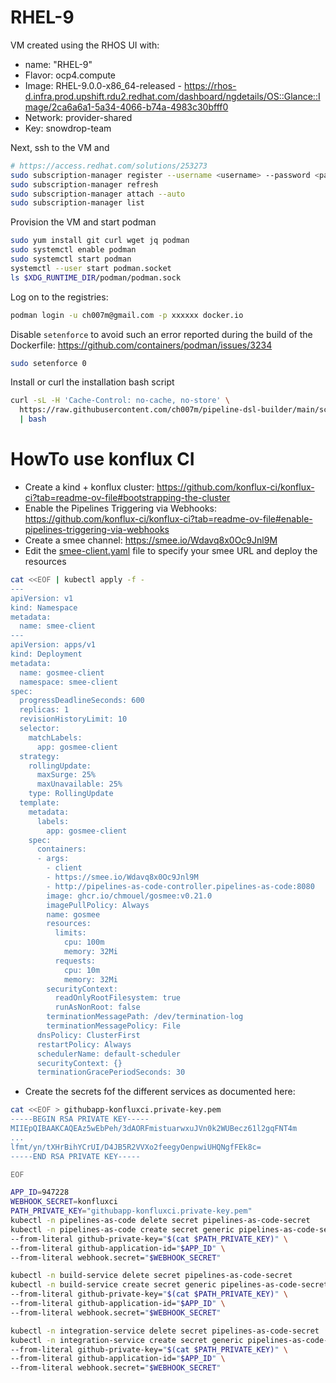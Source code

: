# RHEL-9

VM created using the RHOS UI with:

- name: "RHEL-9"
- Flavor: ocp4.compute
- Image: RHEL-9.0.0-x86_64-released - https://rhos-d.infra.prod.upshift.rdu2.redhat.com/dashboard/ngdetails/OS::Glance::Image/2ca6a6a1-5a34-4066-b74a-4983c30bfff0
- Network: provider-shared
- Key: snowdrop-team

Next, ssh to the VM and 
```bash
# https://access.redhat.com/solutions/253273
sudo subscription-manager register --username <username> --password <password> --auto-attach
sudo subscription-manager refresh
sudo subscription-manager attach --auto
sudo subscription-manager list
```
Provision the VM and start podman
```bash
sudo yum install git curl wget jq podman
sudo systemctl enable podman
sudo systemctl start podman
systemctl --user start podman.socket
ls $XDG_RUNTIME_DIR/podman/podman.sock
```
Log on to the registries:
```bash
podman login -u ch007m@gmail.com -p xxxxxx docker.io
```
Disable `setenforce` to avoid such an error reported during the build of the Dockerfile: https://github.com/containers/podman/issues/3234
```bash
sudo setenforce 0
```
Install or curl the installation bash script
```bash
curl -sL -H 'Cache-Control: no-cache, no-store' \
  https://raw.githubusercontent.com/ch007m/pipeline-dsl-builder/main/scripts/install_buildpack_testing_environment.sh \
  | bash
```

# HowTo use konflux CI

- Create a kind + konflux cluster: https://github.com/konflux-ci/konflux-ci?tab=readme-ov-file#bootstrapping-the-cluster
- Enable the Pipelines Triggering via Webhooks: https://github.com/konflux-ci/konflux-ci?tab=readme-ov-file#enable-pipelines-triggering-via-webhooks
- Create a smee channel: https://smee.io/Wdavq8x0Oc9Jnl9M 
- Edit the [smee-client.yaml](https://github.com/konflux-ci/konflux-ci/blob/main/smee/smee-client.yaml#L28) file to specify your smee URL and deploy the resources
```bash
cat <<EOF | kubectl apply -f -
---
apiVersion: v1
kind: Namespace
metadata:
  name: smee-client
---
apiVersion: apps/v1
kind: Deployment
metadata:
  name: gosmee-client
  namespace: smee-client
spec:
  progressDeadlineSeconds: 600
  replicas: 1
  revisionHistoryLimit: 10
  selector:
    matchLabels:
      app: gosmee-client
  strategy:
    rollingUpdate:
      maxSurge: 25%
      maxUnavailable: 25%
    type: RollingUpdate
  template:
    metadata:
      labels:
        app: gosmee-client
    spec:
      containers:
      - args:
        - client
        - https://smee.io/Wdavq8x0Oc9Jnl9M
        - http://pipelines-as-code-controller.pipelines-as-code:8080
        image: ghcr.io/chmouel/gosmee:v0.21.0
        imagePullPolicy: Always
        name: gosmee
        resources:
          limits:
            cpu: 100m
            memory: 32Mi
          requests:
            cpu: 10m
            memory: 32Mi
        securityContext:
          readOnlyRootFilesystem: true
          runAsNonRoot: false
        terminationMessagePath: /dev/termination-log
        terminationMessagePolicy: File
      dnsPolicy: ClusterFirst
      restartPolicy: Always
      schedulerName: default-scheduler
      securityContext: {}
      terminationGracePeriodSeconds: 30
```
- Create the secrets fof the different services as documented here: 
```bash
cat <<EOF > githubapp-konfluxci.private-key.pem
-----BEGIN RSA PRIVATE KEY-----
MIIEpQIBAAKCAQEAz5wEbPeh/3dAORFmistuarwxuJVn0k2WUBecz61l2gqFNT4m
...
lfmt/yn/tXHrBihYCrUI/D4JB5R2VVXo2feegyOenpwiUHQNgfFEk8c=
-----END RSA PRIVATE KEY-----

EOF

APP_ID=947228
WEBHOOK_SECRET=konfluxci
PATH_PRIVATE_KEY="githubapp-konfluxci.private-key.pem"
kubectl -n pipelines-as-code delete secret pipelines-as-code-secret
kubectl -n pipelines-as-code create secret generic pipelines-as-code-secret \
--from-literal github-private-key="$(cat $PATH_PRIVATE_KEY)" \
--from-literal github-application-id="$APP_ID" \
--from-literal webhook.secret="$WEBHOOK_SECRET"

kubectl -n build-service delete secret pipelines-as-code-secret
kubectl -n build-service create secret generic pipelines-as-code-secret \
--from-literal github-private-key="$(cat $PATH_PRIVATE_KEY)" \
--from-literal github-application-id="$APP_ID" \
--from-literal webhook.secret="$WEBHOOK_SECRET"

kubectl -n integration-service delete secret pipelines-as-code-secret
kubectl -n integration-service create secret generic pipelines-as-code-secret \
--from-literal github-private-key="$(cat $PATH_PRIVATE_KEY)" \
--from-literal github-application-id="$APP_ID" \
--from-literal webhook.secret="$WEBHOOK_SECRET"
```